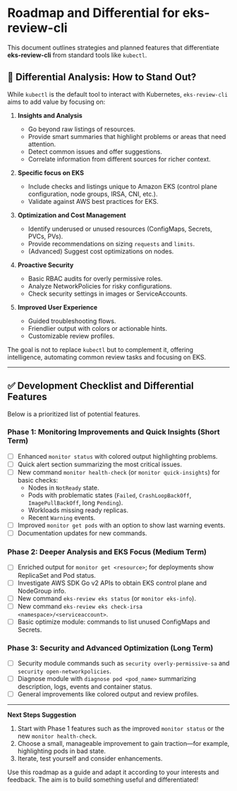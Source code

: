 # Roadmap and Differential for eks-review-cli

This document outlines strategies and planned features that differentiate **eks-review-cli** from standard tools like `kubectl`.

## 🎯 Differential Analysis: How to Stand Out?
While `kubectl` is the default tool to interact with Kubernetes, `eks-review-cli` aims to add value by focusing on:

1. **Insights and Analysis**
   - Go beyond raw listings of resources.
   - Provide smart summaries that highlight problems or areas that need attention.
   - Detect common issues and offer suggestions.
   - Correlate information from different sources for richer context.

2. **Specific focus on EKS**
   - Include checks and listings unique to Amazon EKS (control plane configuration, node groups, IRSA, CNI, etc.).
   - Validate against AWS best practices for EKS.

3. **Optimization and Cost Management**
   - Identify underused or unused resources (ConfigMaps, Secrets, PVCs, PVs).
   - Provide recommendations on sizing `requests` and `limits`.
   - (Advanced) Suggest cost optimizations on nodes.

4. **Proactive Security**
   - Basic RBAC audits for overly permissive roles.
   - Analyze NetworkPolicies for risky configurations.
   - Check security settings in images or ServiceAccounts.

5. **Improved User Experience**
   - Guided troubleshooting flows.
   - Friendlier output with colors or actionable hints.
   - Customizable review profiles.

The goal is not to replace `kubectl` but to complement it, offering intelligence, automating common review tasks and focusing on EKS.

---

## ✅ Development Checklist and Differential Features
Below is a prioritized list of potential features.

### Phase 1: Monitoring Improvements and Quick Insights (Short Term)
- [ ] Enhanced `monitor status` with colored output highlighting problems.
- [ ] Quick alert section summarizing the most critical issues.
- [ ] New command `monitor health-check` (or `monitor quick-insights`) for basic checks:
  - Nodes in `NotReady` state.
  - Pods with problematic states (`Failed`, `CrashLoopBackOff`, `ImagePullBackOff`, long `Pending`).
  - Workloads missing ready replicas.
  - Recent `Warning` events.
- [ ] Improved `monitor get pods` with an option to show last warning events.
- [ ] Documentation updates for new commands.

### Phase 2: Deeper Analysis and EKS Focus (Medium Term)
- [ ] Enriched output for `monitor get <resource>`; for deployments show ReplicaSet and Pod status.
- [ ] Investigate AWS SDK Go v2 APIs to obtain EKS control plane and NodeGroup info.
- [ ] New command `eks-review eks status` (or `monitor eks-info`).
- [ ] New command `eks-review eks check-irsa <namespace>/<serviceaccount>`.
- [ ] Basic optimize module: commands to list unused ConfigMaps and Secrets.

### Phase 3: Security and Advanced Optimization (Long Term)
- [ ] Security module commands such as `security overly-permissive-sa` and `security open-networkpolicies`.
- [ ] Diagnose module with `diagnose pod <pod_name>` summarizing description, logs, events and container status.
- [ ] General improvements like colored output and review profiles.

---

**Next Steps Suggestion**
1. Start with Phase 1 features such as the improved `monitor status` or the new `monitor health-check`.
2. Choose a small, manageable improvement to gain traction—for example, highlighting pods in bad state.
3. Iterate, test yourself and consider enhancements.

Use this roadmap as a guide and adapt it according to your interests and feedback. The aim is to build something useful and differentiated!
